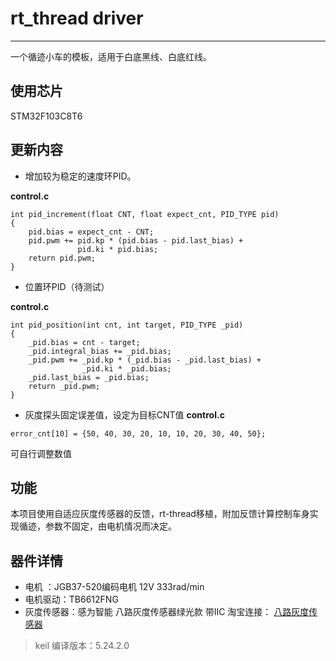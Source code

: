 # rt_thread driver
---

一个循迹小车的模板，适用于白底黑线、白底红线。

## 使用芯片
STM32F103C8T6

## 更新内容
* 增加较为稳定的速度环PID。

__control.c__
```
int pid_increment(float CNT, float expect_cnt, PID_TYPE pid)
{
    pid.bias = expect_cnt - CNT;
    pid.pwm += pid.kp * (pid.bias - pid.last_bias) +
               pid.ki * pid.bias;
    return pid.pwm;
}
```
* 位置环PID（待测试）
  
__control.c__
```
int pid_position(int cnt, int target, PID_TYPE _pid)
{
    _pid.bias = cnt - target;
    _pid.integral_bias += _pid.bias;
    _pid.pwm += _pid.kp * (_pid.bias - _pid.last_bias) +
                _pid.ki * _pid.bias;
    _pid.last_bias = _pid.bias;
    return _pid.pwm;
}
```
* 灰度探头固定误差值，设定为目标CNT值
__control.c__
```
error_cnt[10] = {50, 40, 30, 20, 10, 10, 20, 30, 40, 50};
```
可自行调整数值

## 功能
本项目使用自适应灰度传感器的反馈，rt-thread移植，附加反馈计算控制车身实现循迹，参数不固定，由电机情况而决定。

## 器件详情
* 电机 ：JGB37-520编码电机 12V 333rad/min
* 电机驱动：TB6612FNG
* 灰度传感器：感为智能 八路灰度传感器绿光款 带IIC 淘宝连接： [八路灰度传感器](https://item.taobao.com/item.htm?spm=a21n57.1.0.0.1103523crdpRAx&id=700000730878&ns=1&abbucket=0#detail)

>keil 编译版本：5.24.2.0


